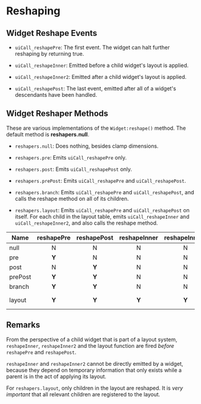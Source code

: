 # Reshaping

## Widget Reshape Events

* `uiCall_reshapePre`: The first event. The widget can halt further reshaping by returning true.

* `uiCall_reshapeInner`: Emitted before a child widget's layout is applied.

* `uiCall_reshapeInner2`: Emitted after a child widget's layout is applied.

* `uiCall_reshapePost`: The last event, emitted after all of a widget's descendants have been handled.


## Widget Reshaper Methods

These are various implementations of the `Widget:reshape()` method. The default method is **reshapers.null**.

* `reshapers.null`: Does nothing, besides clamp dimensions.

* `reshapers.pre`: Emits `uiCall_reshapePre` only.

* `reshapers.post`: Emits `uiCall_reshapePost` only.

* `reshapers.prePost`: Emits `uiCall_reshapePre` and `uiCall_reshapePost`.

* `reshapers.branch`: Emits `uiCall_reshapePre` and `uiCall_reshapePost`, and calls the reshape method on all of its children.

* `reshapers.layout`: Emits `uiCall_reshapePre` and `uiCall_reshapePost` on itself. For each child in the layout table, emits `uiCall_reshapeInner` and `uiCall_reshapeInner2`, and also calls the reshape method.


| Name | reshapePre | reshapePost | reshapeInner | reshapeInner2 | Recursive |
| --- | :---: | :---: | :---: | :---: | :---: |
| null | N | N | N | N | N |
| pre | **Y** | N | N | N | N |
| post | N | **Y** | N | N | N |
| prePost | **Y** | **Y** | N | N | N |
| branch | **Y** | **Y** | N | N | **Children** |
| layout | **Y** | **Y** | **Y** | **Y** | **Layout Sequence** |


## Remarks

From the perspective of a child widget that is part of a layout system, `reshapeInner`, `reshapeInner2` and the layout function are fired *before* `reshapePre` and `reshapePost`.

`reshapeInner` and `reshapeInner2` cannot be directly emitted by a widget, because they depend on temporary information that only exists while a parent is in the act of applying its layout.

For `reshapers.layout`, only children in the layout are reshaped. It is *very important* that all relevant children are registered to the layout.


